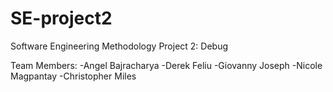 # SE-project2

Software Engineering Methodology Project 2: Debug

Team Members: 
  -Angel Bajracharya
  -Derek Feliu
  -Giovanny Joseph
  -Nicole Magpantay
  -Christopher Miles
